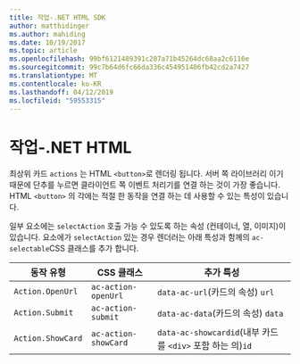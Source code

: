 ```yaml
---
title: 작업-.NET HTML SDK
author: matthidinger
ms.author: mahiding
ms.date: 10/19/2017
ms.topic: article
ms.openlocfilehash: 99bf6121489391c207a71b45264dc68aa2c6116e
ms.sourcegitcommit: 99c7b64d6fc66da336c454951406fb42cd2a7427
ms.translationtype: MT
ms.contentlocale: ko-KR
ms.lasthandoff: 04/12/2019
ms.locfileid: "59553315"
---
```

# <a name="actions---net-html"></a>작업-.NET HTML

최상위 카드 `actions` 는 HTML `<button>`로 렌더링 됩니다. 서버 쪽 라이브러리 이기 때문에 단추를 누르면 클라이언트 쪽 이벤트 처리기를 연결 하는 것이 가장 좋습니다. HTML `<button>` 의 각에는 적절 한 동작을 연결 하는 데 사용할 수 있는 특성이 있습니다.

일부 요소에는 `selectAction` 호출 가능 수 있도록 하는 속성 (컨테이너, 열, 이미지)이 있습니다. 요소에가 `selectAction` 있는 경우 렌더러는 아래 특성과 함께의 `ac-selectable`CSS 클래스를 추가 합니다.

동작 유형 | CSS 클래스 | 추가 특성
---|---|---
`Action.OpenUrl` | `ac-action-openUrl` | `data-ac-url`(카드의 속성) `url`
`Action.Submit` | `ac-action-submit` | `data-ac-data`(카드의 속성) `data`
`Action.ShowCard` | `ac-action-showCard` | `data-ac-showcardid`(내부 카드를 `<div>` 포함 하는 의)`id`